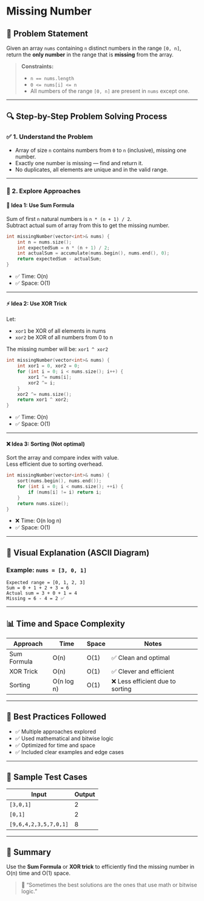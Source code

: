 
#  Missing Number

## 📘 Problem Statement

Given an array `nums` containing `n` distinct numbers in the range `[0, n]`, return the **only number** in the range that is **missing** from the array.

> **Constraints:**
> - `n == nums.length`
> - `0 <= nums[i] <= n`
> - All numbers of the range `[0, n]` are present in `nums` except one.

---

## 🔍 Step-by-Step Problem Solving Process

### ✅ 1. Understand the Problem
- Array of size `n` contains numbers from `0` to `n` (inclusive), missing one number.
- Exactly one number is missing — find and return it.
- No duplicates, all elements are unique and in the valid range.

---

### 🧪 2. Explore Approaches

#### 🧠 Idea 1: Use Sum Formula

Sum of first `n` natural numbers is `n * (n + 1) / 2`.  
Subtract actual sum of array from this to get the missing number.

```cpp
int missingNumber(vector<int>& nums) {
    int n = nums.size();
    int expectedSum = n * (n + 1) / 2;
    int actualSum = accumulate(nums.begin(), nums.end(), 0);
    return expectedSum - actualSum;
}
```

- ✅ Time: O(n)
- ✅ Space: O(1)

---

#### ⚡ Idea 2: Use XOR Trick

Let:
- `xor1` be XOR of all elements in nums
- `xor2` be XOR of all numbers from 0 to n

The missing number will be: `xor1 ^ xor2`

```cpp
int missingNumber(vector<int>& nums) {
    int xor1 = 0, xor2 = 0;
    for (int i = 0; i < nums.size(); i++) {
        xor1 ^= nums[i];
        xor2 ^= i;
    }
    xor2 ^= nums.size();
    return xor1 ^ xor2;
}
```

- ✅ Time: O(n)
- ✅ Space: O(1)

---

#### ❌ Idea 3: Sorting (Not optimal)

Sort the array and compare index with value.  
Less efficient due to sorting overhead.

```cpp
int missingNumber(vector<int>& nums) {
    sort(nums.begin(), nums.end());
    for (int i = 0; i < nums.size(); ++i) {
        if (nums[i] != i) return i;
    }
    return nums.size();
}
```

- ❌ Time: O(n log n)
- ✅ Space: O(1)

---

## 🧠 Visual Explanation (ASCII Diagram)

### Example: `nums = [3, 0, 1]`

```
Expected range = [0, 1, 2, 3]
Sum = 0 + 1 + 2 + 3 = 6
Actual sum = 3 + 0 + 1 = 4
Missing = 6 - 4 = 2 ✅
```

---

## 📊 Time and Space Complexity

| Approach         | Time       | Space      | Notes                              |
|------------------|------------|------------|------------------------------------|
| Sum Formula      | O(n)       | O(1)       | ✅ Clean and optimal                |
| XOR Trick        | O(n)       | O(1)       | ✅ Clever and efficient             |
| Sorting          | O(n log n) | O(1)       | ❌ Less efficient due to sorting   |

---

## 📌 Best Practices Followed

- ✅ Multiple approaches explored
- ✅ Used mathematical and bitwise logic
- ✅ Optimized for time and space
- ✅ Included clear examples and edge cases

---

## 🧪 Sample Test Cases

| Input            | Output |
|------------------|--------|
| `[3,0,1]`         | 2      |
| `[0,1]`           | 2      |
| `[9,6,4,2,3,5,7,0,1]` | 8  |

---

## 🧾 Summary

Use the **Sum Formula** or **XOR trick** to efficiently find the missing number in O(n) time and O(1) space.

> 💬 “Sometimes the best solutions are the ones that use math or bitwise logic.”
